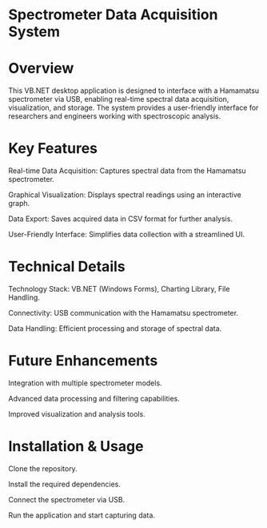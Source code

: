 # Spectrometer Data Acquisition System
# Overview
This VB.NET desktop application is designed to interface with a Hamamatsu spectrometer via USB, enabling real-time spectral data acquisition, visualization, and storage. The system provides a user-friendly interface for researchers and engineers working with spectroscopic analysis.

# Key Features
Real-time Data Acquisition: Captures spectral data from the Hamamatsu spectrometer.

Graphical Visualization: Displays spectral readings using an interactive graph.

Data Export: Saves acquired data in CSV format for further analysis.

User-Friendly Interface: Simplifies data collection with a streamlined UI.

# Technical Details
Technology Stack: VB.NET (Windows Forms), Charting Library, File Handling.

Connectivity: USB communication with the Hamamatsu spectrometer.

Data Handling: Efficient processing and storage of spectral data.

# Future Enhancements
Integration with multiple spectrometer models.

Advanced data processing and filtering capabilities.

Improved visualization and analysis tools.

# Installation & Usage
Clone the repository.

Install the required dependencies.

Connect the spectrometer via USB.

Run the application and start capturing data.
